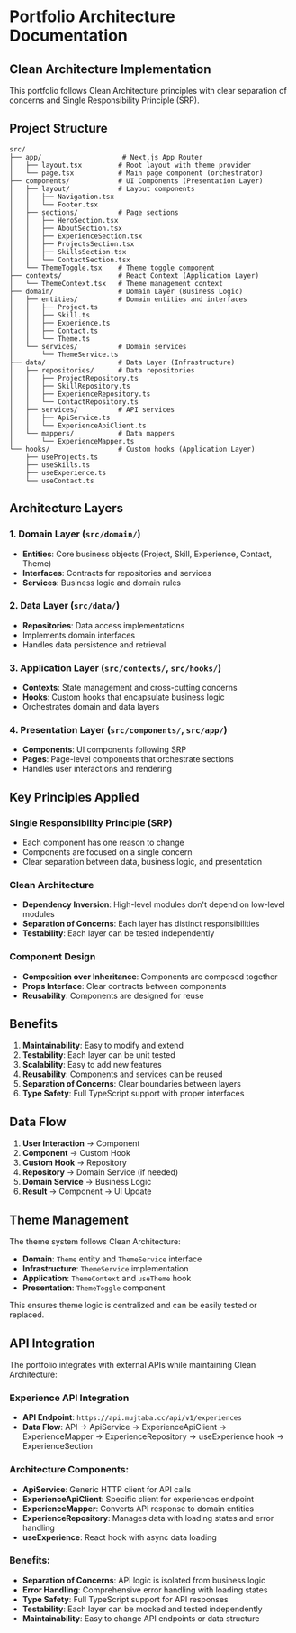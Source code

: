 # Portfolio Architecture Documentation

## Clean Architecture Implementation

This portfolio follows Clean Architecture principles with clear separation of concerns and Single Responsibility Principle (SRP).

## Project Structure

```
src/
├── app/                    # Next.js App Router
│   ├── layout.tsx         # Root layout with theme provider
│   └── page.tsx           # Main page component (orchestrator)
├── components/            # UI Components (Presentation Layer)
│   ├── layout/            # Layout components
│   │   ├── Navigation.tsx
│   │   └── Footer.tsx
│   ├── sections/          # Page sections
│   │   ├── HeroSection.tsx
│   │   ├── AboutSection.tsx
│   │   ├── ExperienceSection.tsx
│   │   ├── ProjectsSection.tsx
│   │   ├── SkillsSection.tsx
│   │   └── ContactSection.tsx
│   └── ThemeToggle.tsx    # Theme toggle component
├── contexts/              # React Context (Application Layer)
│   └── ThemeContext.tsx   # Theme management context
├── domain/                # Domain Layer (Business Logic)
│   ├── entities/          # Domain entities and interfaces
│   │   ├── Project.ts
│   │   ├── Skill.ts
│   │   ├── Experience.ts
│   │   ├── Contact.ts
│   │   └── Theme.ts
│   └── services/          # Domain services
│       └── ThemeService.ts
├── data/                  # Data Layer (Infrastructure)
│   ├── repositories/      # Data repositories
│   │   ├── ProjectRepository.ts
│   │   ├── SkillRepository.ts
│   │   ├── ExperienceRepository.ts
│   │   └── ContactRepository.ts
│   ├── services/          # API services
│   │   ├── ApiService.ts
│   │   └── ExperienceApiClient.ts
│   └── mappers/           # Data mappers
│       └── ExperienceMapper.ts
└── hooks/                 # Custom hooks (Application Layer)
    ├── useProjects.ts
    ├── useSkills.ts
    ├── useExperience.ts
    └── useContact.ts
```

## Architecture Layers

### 1. Domain Layer (`src/domain/`)

- **Entities**: Core business objects (Project, Skill, Experience, Contact, Theme)
- **Interfaces**: Contracts for repositories and services
- **Services**: Business logic and domain rules

### 2. Data Layer (`src/data/`)

- **Repositories**: Data access implementations
- Implements domain interfaces
- Handles data persistence and retrieval

### 3. Application Layer (`src/contexts/`, `src/hooks/`)

- **Contexts**: State management and cross-cutting concerns
- **Hooks**: Custom hooks that encapsulate business logic
- Orchestrates domain and data layers

### 4. Presentation Layer (`src/components/`, `src/app/`)

- **Components**: UI components following SRP
- **Pages**: Page-level components that orchestrate sections
- Handles user interactions and rendering

## Key Principles Applied

### Single Responsibility Principle (SRP)

- Each component has one reason to change
- Components are focused on a single concern
- Clear separation between data, business logic, and presentation

### Clean Architecture

- **Dependency Inversion**: High-level modules don't depend on low-level modules
- **Separation of Concerns**: Each layer has distinct responsibilities
- **Testability**: Each layer can be tested independently

### Component Design

- **Composition over Inheritance**: Components are composed together
- **Props Interface**: Clear contracts between components
- **Reusability**: Components are designed for reuse

## Benefits

1. **Maintainability**: Easy to modify and extend
2. **Testability**: Each layer can be unit tested
3. **Scalability**: Easy to add new features
4. **Reusability**: Components and services can be reused
5. **Separation of Concerns**: Clear boundaries between layers
6. **Type Safety**: Full TypeScript support with proper interfaces

## Data Flow

1. **User Interaction** → Component
2. **Component** → Custom Hook
3. **Custom Hook** → Repository
4. **Repository** → Domain Service (if needed)
5. **Domain Service** → Business Logic
6. **Result** → Component → UI Update

## Theme Management

The theme system follows Clean Architecture:

- **Domain**: `Theme` entity and `ThemeService` interface
- **Infrastructure**: `ThemeService` implementation
- **Application**: `ThemeContext` and `useTheme` hook
- **Presentation**: `ThemeToggle` component

This ensures theme logic is centralized and can be easily tested or replaced.

## API Integration

The portfolio integrates with external APIs while maintaining Clean Architecture:

### Experience API Integration

- **API Endpoint**: `https://api.mujtaba.cc/api/v1/experiences`
- **Data Flow**: API → ApiService → ExperienceApiClient → ExperienceMapper → ExperienceRepository → useExperience hook → ExperienceSection

### Architecture Components:

- **ApiService**: Generic HTTP client for API calls
- **ExperienceApiClient**: Specific client for experiences endpoint
- **ExperienceMapper**: Converts API response to domain entities
- **ExperienceRepository**: Manages data with loading states and error handling
- **useExperience**: React hook with async data loading

### Benefits:

- **Separation of Concerns**: API logic is isolated from business logic
- **Error Handling**: Comprehensive error handling with loading states
- **Type Safety**: Full TypeScript support for API responses
- **Testability**: Each layer can be mocked and tested independently
- **Maintainability**: Easy to change API endpoints or data structure
